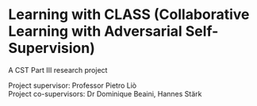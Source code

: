# Learning with CLASS (Collaborative Learning with Adversarial Self-Supervision)

A CST Part III research project

Project supervisor: Professor Pietro Liò \
Project co-supervisors: Dr Dominique Beaini, Hannes Stärk
